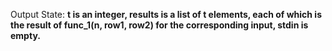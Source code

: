 Output State: **t is an integer, results is a list of t elements, each of which is the result of func_1(n, row1, row2) for the corresponding input, stdin is empty.**